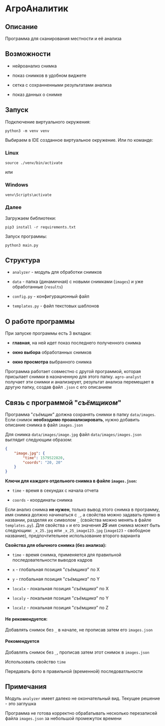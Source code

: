 # АгроАналитик

## Описание

Программа для сканирования местности и её анализа

## Возможности

- нейроанализ снимка

- показ снимков в удобном виджете

- сетка с сохранненными результатами анализа

- показ данных о снимке

## Запуск

Подключение виртуального окружения:

```shell
python3 -m venv venv
```

Выбираем в IDE созданное виртуальное окружение. Или по команде:

### Linux

```shell
source ./venv/bin/activate
```

или

### Windows

```shell
venv\Scripts\activate
```

### Далее

Загружаем библиотеки:

```shell
pip3 install -r requirements.txt
```

Запуск программы:

```shell
python3 main.py
```

## Структура

- `analyzer` - модуль для обработки снимков

- `data` - папка (динамичная) с новыми снимками (`images`) и уже обработанные (`results`)

- `config.py` - конфигурационный файл

- `templates.py` - файл текстовых шаблонов

## О работе программы

При запуске программы есть 3 вкладки:

- **главная**, на ней идет показ последнего полученного снимка

- **окно выбора** обработанных снимков

- **окно просмотра** выбранного снимка

Программа работает совместно с другой программой, которая присылает снимки в назначенную для этого папку. `agro-analyst` получает эти снимки и анализирует, результат анализа перемещает в другую папку, создав файл `.json` с его описанием

## Связь с программой "_съёмщиком_"

Программа "_съёмщик_" должна сохранять снимки в папку `data/images`. Если снимок **необходимо проанализировать**, нужно добавить описание снимка в файл `images.json`

Для снимка `data/images/image.jpg` файл `data/images/images.json` выглядит следующим образом:

```json
{
    "image.jpg": {
        "time": 1579522820,
        "coords": "20, 20"
    }
}
```

**Ключи для каждого отдельного снимка в файле `images.json`:**

- `time` - время в секундах с начала отчета

- `coords` - координаты снимка

Если анализ снимка **не нужен**, только вывод этого снимка в программу, имя снимка должно начинаться с `_`, а свойства можно задавать прямо в названии, разделяя их символом `_` (свойства можно менять в файле `templates.py`). Для свойства `x` и его значения ***25*** имя снимка может быть следующим: `_x_25.jpg` или `_x_25_image123.jpg` (`image123` - свободное название), предпочтительнее использование второго варианта

**Свойства для обычного снимка (без анализа):**

- `time` - время снимка, применяется для правильной последовательности выводов кадров

- `x` - глобальная позиция "_съёмщика_" по X

- `y` - глобальная позиция "_съёмщика_" по Y

- `localx` - локальная позиция "_съёмщика_" по X

- `localy` - локальная позиция "_съёмщика_" по Y

- `localz` - локальная позиция "_съёмщика_" по Z

#### Не рекомендуется:

Добавлять снимок без `_` в начале, не прописав затем его `images.json`

#### Рекомендуется

Добавлять снимок без `_`, прописав затем этот снимок в `images.json`

Использовать свойство `time`

Передавать фото в правильной (временной) последоватльности

## **Примечания**

Модуль `analyzer` имеет далеко не окончательный вид. Текущее решение - это заглушка


Программа не готова корректно обрабатывать несколько перезаписей файла `images.json` за небольшой промежуток времени
